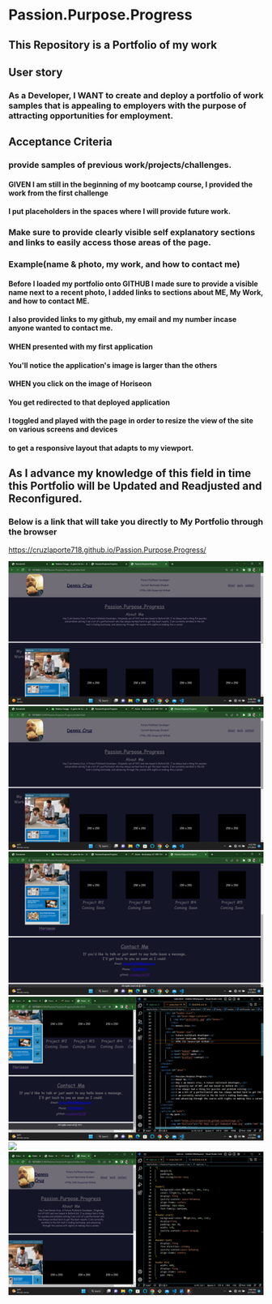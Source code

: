 # Passion.Purpose.Progress
## This Repository is a Portfolio of my work

## User story

### As a Developer, I WANT to create and deploy a portfolio of work samples that is appealing to employers with the purpose of attracting opportunities for employment. 


## Acceptance Criteria

### provide samples of previous work/projects/challenges.

#### GIVEN I am still in the beginning of my bootcamp course, I provided the work from the first challenge
#### I put placeholders in the spaces where I will provide future work.

### Make sure to provide clearly visible self explanatory sections and links to easily access those areas of the page. 
### Example(name & photo, my work, and how to contact me)

#### Before I loaded my portfolio onto GITHUB I made sure to provide a visible name next to a recent photo, I added links to sections about ME, My Work, and how to contact ME.
#### I also provided links to my github, my email and my number incase anyone wanted to contact me.
#### WHEN presented with my first application
#### You'll notice the application's image is larger than the others
#### WHEN you click on the image of Horiseon
#### You get redirected to that deployed application
#### I toggled and played with the page in order to resize the view of the site on various screens and devices
#### to get a responsive layout that adapts to my viewport.
 

## As I advance my knowledge of this field in time this Portfolio will be Updated and Readjusted and Reconfigured.

### Below is a link that will take you directly to My Portfolio through the browser 

https://cruzlaporte718.github.io/Passion.Purpose.Progress/

 
<img src="./assets/images/screenshot (1).png">
<img src="./assets/images/screenshot (2).png">
<img src="./assets/images/screenshot (3).png">
<img src="./assets/images/screenshot (6).png">
<img src="./aseets/images/screenshot (7).png">
<img src="./assets/images/screenshot (8).png">